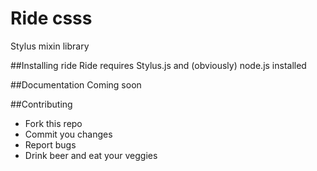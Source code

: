 Ride csss
========

Stylus mixin library

##Installing ride
Ride requires Stylus.js and (obviously) node.js installed

##Documentation
Coming soon

##Contributing
* Fork this repo
* Commit you changes
* Report bugs
* Drink beer and eat your veggies
